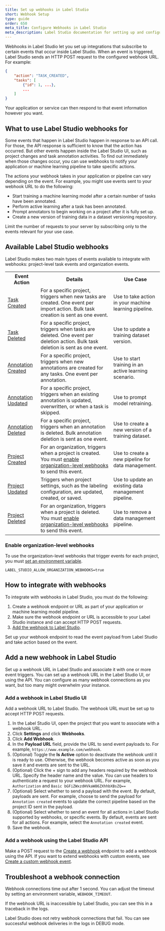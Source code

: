 ```yaml
---
title: Set up webhooks in Label Studio
short: Webhook Setup
type: guide
order: 650
meta_title: Configure Webhooks in Label Studio
meta_description: Label Studio documentation for setting up and configuring webhooks to integrate Label Studio with your machine learning pipeline
---
```


Webhooks in Label Studio let you set up integrations that subscribe to certain events that occur inside Label Studio. When an event is triggered, Label Studio sends an HTTP POST request to the configured webhook URL. For example:
```json
{
    "action": "TASK_CREATED",
    "tasks": [
        {"id": 1, ...},
        ...
    ]
}
```

Your application or service can then respond to that event information however you want. 

## What to use Label Studio webhooks for 

Some events that happen in Label Studio happen in response to an API call. For those, the API response is sufficient to know that the action has occurred. But other events happen inside the Label Studio UI, such as project changes and task annotation activities. To find out immediately when those changes occur, you can use webhooks to notify your application or machine learning pipeline to take specific actions. 

The actions your webhook takes in your application or pipeline can vary depending on the event. For example, you might use events sent to your webhook URL to do the following:
- Start training a machine learning model after a certain number of tasks have been annotated.
- Perform active learning after a task has been annotated.
- Prompt annotators to begin working on a project after it is fully set up.
- Create a new version of training data in a dataset versioning repository. 

Limit the number of requests to your server by subscribing only to the events relevant for your use case.

## Available Label Studio webhooks
Label Studio makes two main types of events available to integrate with webhooks: project-level task events and organization events.

<table>
  <tr>
    <th>Event Action</th>
    <th>Details</th>
    <th>Use Case</th>
  </tr>
  <tr>
    <td><a href="webhook_reference.html#Task-Created">Task Created</a></td>
    <td>For a specific project, triggers when new tasks are created. One event per import action. Bulk task creation is sent as one event.</td>
    <td>Use to take action in your machine learning pipeline. </td>
  </tr>
  <tr>
    <td><a href="webhook_reference.html#Task-Deleted">Task Deleted</a></td>
    <td>For a specific project, triggers when tasks are deleted. One event per deletion action. Bulk task deletion is sent as one event.</td>
    <td>Use to update a training dataset version. </td>
  </tr>
  <tr>
    <td><a href="webhook_reference.html#Annotation-Created">Annotation Created</a></td>
    <td>For a specific project, triggers when new annotations are created for any tasks. One event per annotation.</td>
    <td>Use to start training in an active learning scenario.</td>
  </tr>
  <tr>
    <td><a href="webhook_reference.html#Annotation-Updated">Annotation Updated</a></td>
    <td>For a specific project, triggers when an existing annotation is updated, overwritten, or when a task is skipped.</td>
    <td>Use to prompt model retraining. </td>
  </tr>
  <tr>
    <td><a href="webhook_reference.html#Annotation-Deleted">Annotation Deleted</a></td>
    <td>For a specific project, triggers when an annotation is deleted. Bulk annotation deletion is sent as one event.</td>
    <td>Use to create a new version of a training dataset. </td>
  </tr>
  <tr>
    <td><a href="webhook_reference.html#Project-Created">Project Created</a></td>
    <td>For an organization, triggers when a project is created. You must <a href="webhooks.html#Enable-organization-level-webhooks">enable organization-level webhooks</a> to send this event.</td>
    <td>Use to create a new pipeline for data management.</td>
  </tr>
  <tr>
    <td><a href="webhook_reference.html#Project-Updated">Project Updated</a></td>
    <td>Triggers when project settings, such as the labeling configuration, are updated, created, or saved.</td>
    <td>Use to update an existing data management pipeline.</td>
  </tr>
  <tr>
    <td><a href="webhook_reference.html#Project-Deleted">Project Deleted</a></td>
    <td>For an organization, triggers when a project is deleted. You must <a href="webhooks.html#Enable-organization-level-webhooks">enable organization-level webhooks</a> to send this event.</td>
    <td>Use to remove a data management pipeline. </td>
  </tr>
</table>

### Enable organization-level webhooks

To use the organization-level webhooks that trigger events for each project, you must [set an environment variable](start.html#Set-environment-variables).
```shell
LABEL_STUDIO_ALLOW_ORGANIZATION_WEBHOOKS=true
```

## How to integrate with webhooks

To integrate with webhooks in Label Studio, you must do the following:
1. Create a webhook endpoint or URL as part of your application or machine learning model pipeline.
2. Make sure the webhook endpoint or URL is accessible to your Label Studio instance and can accept HTTP POST requests.
3. [Add the webhook to Label Studio](webhooks.html#Add-a-new-webhook-in-Label-Studio).

Set up your webhook endpoint to read the event payload from Label Studio and take action based on the event.

## Add a new webhook in Label Studio

Set up a webhook URL in Label Studio and associate it with one or more event triggers. You can set up a webhook URL in the Label Studio UI, or using the API. You can configure as many webhook connections as you want, but too many might overwhelm your instance. 

### Add a webhook in Label Studio UI

Add a webhook URL to Label Studio. The webhook URL must be set up to accept HTTP POST requests.

1. In the Label Studio UI, open the project that you want to associate with a webhook URL.
2. Click **Settings** and click **Webhooks**.
3. Click **Add Webhook**. 
4. In the **Payload URL** field, provide the URL to send event payloads to. For example, `https://www.example.com/webhook`.
5. (Optional) Toggle the **Is Active** option to deactivate the webhook until it is ready to use. Otherwise, the webhook becomes active as soon as you save it and events are sent to the URL. 
6. (Optional) Click the + sign to add any headers required by the webhook URL. Specify the header name and the value. You can use headers to authenticate a request to your webhook URL. For example, `Authorization` and `Basic bGFiZWxzdHVkaW86ZXhhbXBsZQ==`
7. (Optional) Select whether to send a payload with the event. By default, payloads are sent. For example, choose to send the payload for `Annotation created` events to update the correct pipeline based on the project ID sent in the payload.  
8. (Optional) Select whether to send an event for all actions in Label Studio supported by webhooks, or specific events. By default, events are sent for all actions. For example, select the `Annotation created` event. 
9. Save the webhook.

### Add a webhook using the Label Studio API

Make a POST request to the [Create a webhook](/api#tag/Webhooks/) endpoint to add a webhook using the API. If you want to extend webhooks with custom events, see [Create a custom webhook event](webhook_create.html). 

## Troubleshoot a webhook connection

Webhook connections time out after 1 second. You can adjust the timeout by setting an environment variable, `WEBHOOK_TIMEOUT`. 

If the webhook URL is inaccessible by Label Studio, you can see this in a traceback in the logs. 

Label Studio does not retry webhook connections that fail. You can see successful webhook deliveries in the logs in DEBUG mode. 




